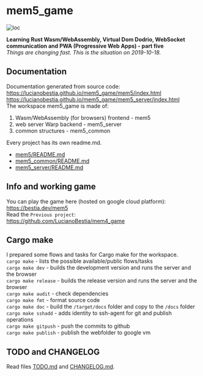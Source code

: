 # mem5_game

![loc](https://img.shields.io/static/v1?label=lines_of_Rust_code&message=4591&color=success)


**Learning Rust Wasm/WebAssembly, Virtual Dom Dodrio, WebSocket communication and PWA (Progressive Web Apps) - part five**  
*Things are changing fast. This is the situation on 2019-10-18.*

## Documentation

Documentation generated from source code:  
<https://lucianobestia.github.io/mem5_game/mem5/index.html>  
<https://lucianobestia.github.io/mem5_game/mem5_server/index.html>  
The workspace mem5_game is made of:  

1. Wasm/WebAssembly (for browsers) frontend - mem5  
2. web server Warp backend - mem5_server  
3. common structures - mem5_common  

Every project has its own readme.md.  

- [mem5/README.md](
https://github.com/LucianoBestia/mem5_game/blob/master/mem5/README.md)  
- [mem5_common/README.md](https://github.com/LucianoBestia/mem5_game/blob/master/mem5_common/README.md)  
- [mem5_server/README.md](https://github.com/LucianoBestia/mem5_game/blob/master/mem5_server/README.md)  

## Info and working game

You can play the game here (hosted on google cloud platform):  
<https://bestia.dev/mem5>  
Read the `Previous project`:  
<https://github.com/LucianoBestia/mem4_game>  

## Cargo make

I prepared some flows and tasks for Cargo make for the workspace.  
`cargo make` - lists the possible available/public flows/tasks  
`cargo make dev` - builds the development version and runs the server and the browser  
`cargo make release` - builds the release version and runs the server and the browser  
`cargo make audit` - check dependencies  
`cargo make fmt` - format source code  
`cargo make doc` - build the `/target/docs` folder and copy to the `/docs` folder  
`cargo make sshadd` - adds identity to ssh-agent for git and publish operations  
`cargo make gitpush` - push the commits to github  
`cargo make publish` - publish the webfolder to google vm  

## TODO and CHANGELOG

Read files [TODO.md](https://github.com/LucianoBestia/mem5_game/blob/master/TODO.md) and [CHANGELOG.md](https://github.com/LucianoBestia/mem5_game/blob/master/CHANGELOG.md).  
